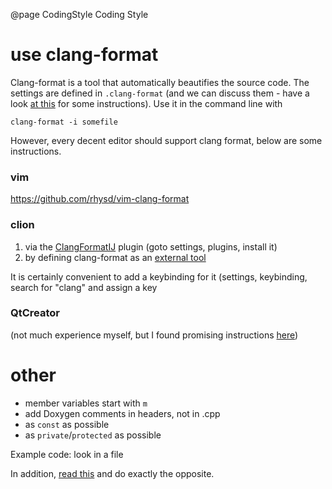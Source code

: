 @page CodingStyle Coding Style

# use clang-format

Clang-format is a tool that automatically beautifies the source code. The settings are defined in `.clang-format` (and we can discuss them - have a look [at this](https://clangformat.com/) for some instructions). Use it in the command line with

~~~
clang-format -i somefile
~~~

However, every decent editor should support clang format, below are some instructions. 

### vim

https://github.com/rhysd/vim-clang-format

### clion

1) via the [ClangFormatIJ](https://plugins.jetbrains.com/plugin/8396-clangformatij) plugin (goto settings, plugins, install it)
2) by defining clang-format as an [external tool](http://stackoverflow.com/questions/34648255/using-clang-format-in-clion)

It is certainly convenient to add a keybinding for it (settings, keybinding, search for "clang" and assign a key

### QtCreator

(not much experience myself, but I found promising instructions [here](http://stackoverflow.com/a/40174996))


# other

- member variables start with `m`
- add Doxygen comments in headers, not in .cpp
- as `const` as possible
- as `private`/`protected` as possible
 
Example code: look in a file
 
In addition, [read this](http://www.se.rit.edu/~tabeec/RIT_441/Resources_files/How%20To%20Write%20Unmaintainable%20Code.pdf) and do exactly the opposite.


